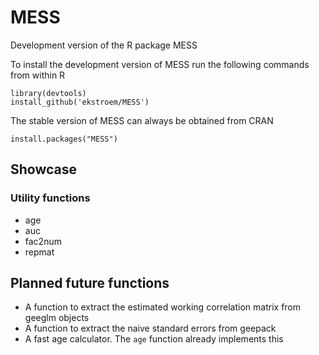 # MESS

Development version of the R package MESS

To install the development version of MESS run the following commands
from within R
```{r}
library(devtools)
install_github('ekstroem/MESS')
```

The stable version of MESS can always be obtained from CRAN

```{r}
install.packages("MESS")
```

## Showcase

### Utility functions

* age
* auc
* fac2num
* repmat


## Planned future functions

* A function to extract the estimated working correlation matrix from
geeglm objects
* A function to extract the naive standard errors from geepack
* A fast age calculator. The `age` function already implements this
  
